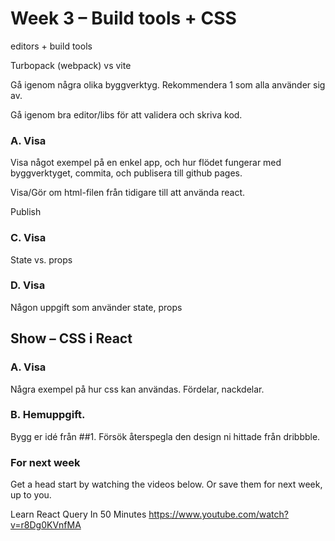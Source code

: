 <!-- TODO/TBD -->
# Week 3 – Build tools + CSS
editors + build tools

Turbopack (webpack) vs vite

Gå igenom några olika byggverktyg. Rekommendera 1 som alla använder sig av.

Gå igenom bra editor/libs för att validera och skriva kod.

### A. Visa

Visa något exempel på en enkel app, och hur flödet fungerar med byggverktyget, commita, och publisera till github pages.

Visa/Gör om html-filen från tidigare till att använda react.

Publish

### C. Visa

State vs. props

### D. Visa

Någon uppgift som använder state, props

## Show – CSS i React

### A. Visa

Några exempel på hur css kan användas. Fördelar, nackdelar.

### B. Hemuppgift.

Bygg er idé från ##1. Försök återspegla den design ni hittade från dribbble.


### For next week

Get a head start by watching the videos below. Or save them for next week, up to
you.

Learn React Query In 50 Minutes  https://www.youtube.com/watch?v=r8Dg0KVnfMA
